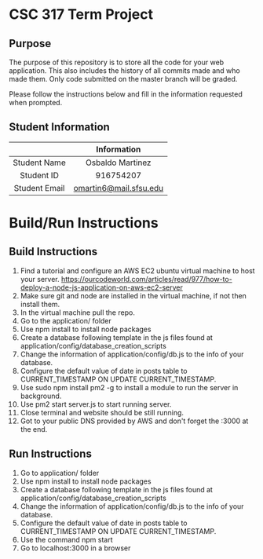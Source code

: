 # CSC 317 Term Project

## Purpose

The purpose of this repository is to store all the code for your web application. This also includes the history of all commits made and who made them. Only code submitted on the master branch will be graded.

Please follow the instructions below and fill in the information requested when prompted.

## Student Information

|               | Information            |
|:-------------:|:-------------:         |
| Student Name  | Osbaldo Martinez       |
| Student ID    | 916754207              |
| Student Email | omartin6@mail.sfsu.edu |



# Build/Run Instructions

## Build Instructions
1.  Find a tutorial and configure an AWS EC2 ubuntu virtual machine to host your server. https://ourcodeworld.com/articles/read/977/how-to-deploy-a-node-js-application-on-aws-ec2-server
2.  Make sure git and node are installed in the virtual machine, if not then install them.
3.  In the virtual machine pull the repo.
4.  Go to the application/ folder
5.  Use npm install to install node packages
6.  Create a database following template in the js files found at application/config/database_creation_scripts
7.  Change the information of application/config/db.js to the info of your database.
8.  Configure the default value of date in posts table to CURRENT_TIMESTAMP ON UPDATE CURRENT_TIMESTAMP.
9.  Use sudo npm install pm2 -g to install a module to run the server in background.
10. Use pm2 start server.js to start running server.
11. Close terminal and website should be still running.
12. Got to your public DNS provided by AWS and don't forget the :3000 at the end.

## Run Instructions
1.  Go to application/ folder
2.  Use npm install to install node packages
3.  Create a database following template in the js files found at application/config/database_creation_scripts
4.  Change the information of application/config/db.js to the info of your database.
5.  Configure the default value of date in posts table to CURRENT_TIMESTAMP ON UPDATE CURRENT_TIMESTAMP.
6.  Use the command npm start
7.  Go to localhost:3000 in a browser
